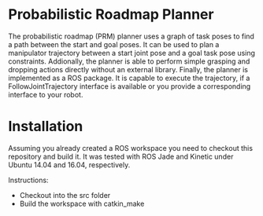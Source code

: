 # Probabilistic Roadmap Planner
The probabilistic roadmap (PRM) planner uses a graph of task poses to find a path between the start and goal poses. It can be used to plan a manipulator trajectory between a start joint pose and a goal task pose using constraints. Addionally, the planner is able to perform simple grasping and dropping actions directly without an external library. Finally, the planner is implemented as a ROS package. It is capable to execute the trajectory, if a FollowJointTrajectory interface is available or you provide a corresponding interface to your robot. 

# Installation
Assuming you already created a ROS workspace you need to checkout this repository and build it. It was tested with ROS Jade and Kinetic under Ubuntu 14.04 and 16.04, respectively.

Instructions:
- Checkout into the src folder
- Build the workspace with catkin_make
